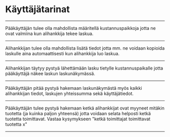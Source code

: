
# Käyttäjätarinat



---

Pääkäyttäjän tulee olla mahdollista määritellä kustannuspaikkoja jotta ne ovat
valmiina kun alihankkija tekee laskua.

---

Alihankkijan tulee olla mahdollista lisätä tiedot jotta
mm. ne voidaan kopioida laskulle aina automaattisesti kun alihankkija luo laskua.

---

Alihankkijan täytyy pystyä lähettämään lasku tietylle kustannuspaikalle jotta pääkäyttäjä
näkee laskun laskunäkymässä.

---

Pääkäyttäjän pitää pystyä hakemaan laskunäkymästä myös kaikki alihankkijan tiedot, laskujen yhteissumma sekä käyttäjätiedot. 

---

Pääkäyttäjän tulee pystyä hakemaan ketkä alihankkijat ovat myyneet mitäkin tuotetta (ja kuinka paljon yhteensä) jotta
voidaan selata helposti ketkä tuotetta toimittavat. Vastaa kysymykseen "ketkä toimittajat toimittavat tuotetta x"

---

